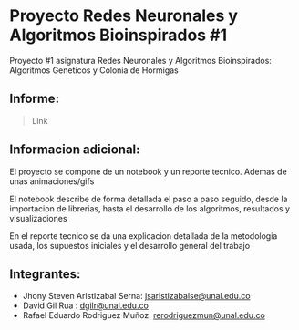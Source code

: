 # Proyecto Redes Neuronales y Algoritmos Bioinspirados #1
Proyecto #1 asignatura Redes Neuronales y Algoritmos Bioinspirados: Algoritmos Geneticos y Colonia de Hormigas

## Informe:
> Link

## Informacion adicional:
El proyecto se compone de un notebook y un reporte tecnico. Ademas de unas animaciones/gifs

El notebook describe de forma detallada el paso a paso seguido, desde la importacion de librerias, hasta el desarrollo de los algoritmos, resultados y visualizaciones

En el reporte tecnico se da una explicacion detallada de la metodologia usada, los supuestos iniciales y el desarrollo general del trabajo

## Integrantes:
- Jhony Steven Aristizabal Serna: jsaristizabalse@unal.edu.co
- David Gil Rua : dgilr@unal.edu.co
- Rafael Eduardo Rodriguez Muñoz: rerodriguezmun@unal.edu.co
